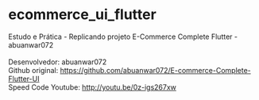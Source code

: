 # ecommerce_ui_flutter
 Estudo e Prática - Replicando projeto E-Commerce Complete Flutter - abuanwar072
<br /><br />
Desenvolvedor: abuanwar072<br />
Github original: https://github.com/abuanwar072/E-commerce-Complete-Flutter-UI<br />
Speed Code Youtube: http://youtu.be/0z-igs267xw<br />
